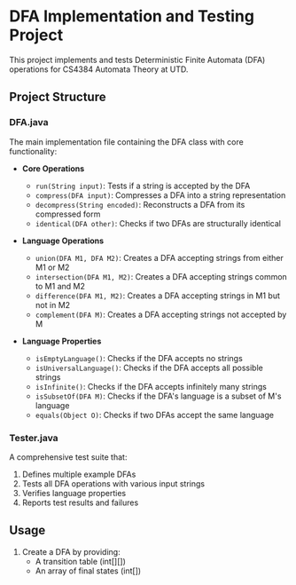# DFA Implementation and Testing Project

This project implements and tests Deterministic Finite Automata (DFA) operations for CS4384 Automata Theory at UTD.

## Project Structure

### DFA.java

The main implementation file containing the DFA class with core functionality:

- **Core Operations**

  - `run(String input)`: Tests if a string is accepted by the DFA
  - `compress(DFA input)`: Compresses a DFA into a string representation
  - `decompress(String encoded)`: Reconstructs a DFA from its compressed form
  - `identical(DFA other)`: Checks if two DFAs are structurally identical

- **Language Operations**

  - `union(DFA M1, DFA M2)`: Creates a DFA accepting strings from either M1 or M2
  - `intersection(DFA M1, M2)`: Creates a DFA accepting strings common to M1 and M2
  - `difference(DFA M1, M2)`: Creates a DFA accepting strings in M1 but not in M2
  - `complement(DFA M)`: Creates a DFA accepting strings not accepted by M

- **Language Properties**
  - `isEmptyLanguage()`: Checks if the DFA accepts no strings
  - `isUniversalLanguage()`: Checks if the DFA accepts all possible strings
  - `isInfinite()`: Checks if the DFA accepts infinitely many strings
  - `isSubsetOf(DFA M)`: Checks if the DFA's language is a subset of M's language
  - `equals(Object O)`: Checks if two DFAs accept the same language

### Tester.java

A comprehensive test suite that:

1. Defines multiple example DFAs
2. Tests all DFA operations with various input strings
3. Verifies language properties
4. Reports test results and failures

## Usage

1. Create a DFA by providing:
   - A transition table (int[][])
   - An array of final states (int[])
